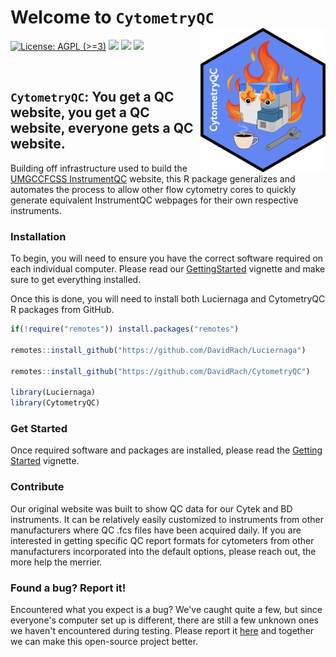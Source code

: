 # Welcome to `CytometryQC` <img src="inst/hex/hex.png" width="200" align="right"/>

<!-- To modify Package/Title/Description/Authors fields, edit the DESCRIPTION file -->
<!-- badges: start -->

[![License: AGPL (\>=3)](https://img.shields.io/badge/license-AGPL%20(%3E=%203)-blue.svg)](https://cran.r-project.org/web/licenses/AGPL%20(%3E=%203))
[![](https://img.shields.io/badge/devel%20version-0.99.1-black.svg)](https://github.com/DavidRach/Luciernaga)
[![](https://img.shields.io/github/languages/code-size/DavidRach/Luciernaga.svg)](https://github.com/DavidRach/Luciernaga)
[![](https://img.shields.io/github/last-commit/DavidRach/CytometryQC.svg)](https://github.com/DavidRach/CytometryQC/commits/main)

<br> <!-- badges: end -->

## `CytometryQC`: You get a QC website, you get a QC website, everyone gets a QC website.

Building off infrastructure used to build the [UMGCCFCSS InstrumentQC](https://umgccfcss.github.io/InstrumentQC/index.html) website, this R package generalizes and automates the process to allow other flow cytometry cores to quickly generate equivalent InstrumentQC webpages for their own respective instruments. 

### Installation

To begin, you will need to ensure you have the correct software required on each individual computer. Please read our [GettingStarted](https://davidrach.github.io/CytometryQC/articles/GettingStarted.html) vignette and make sure to get everything installed.

Once this is done, you will need to install both Luciernaga and CytometryQC R packages from GitHub. 

``` r
if(!require("remotes")) install.packages("remotes")

remotes::install_github("https://github.com/DavidRach/Luciernaga")

remotes::install_github("https://github.com/DavidRach/CytometryQC")

library(Luciernaga)
library(CytometryQC)
```

### Get Started

Once required software and packages are installed, please read the [Getting Started](https://davidrach.github.io/CytometryQC/articles/GettingStarted.html) vignette. 

### Contribute

Our original website was built to show QC data for our Cytek and BD instruments. It can be relatively easily customized to instruments from other manufacturers where QC .fcs files have been acquired daily. If you are interested in getting specific QC report formats for cytometers from other manufacturers incorporated into the default options, please reach out, the more help the merrier. 

### Found a bug? Report it!

Encountered what you expect is a bug? We've caught quite a few, but since everyone's computer set up is different, there are still a few unknown ones we haven't encountered during testing. Please report it [here](https://github.com/DavidRach/CytometryQC/issues) and together we can make this open-source project better. 
